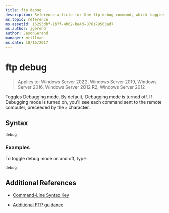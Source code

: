```yaml
---
title: ftp debug
description: Reference article for the ftp debug command, which toggles Debugging mode.
ms.topic: reference
ms.assetid: 16293dbf-1b7f-4b62-be4d-876179563ad7
ms.author: jgerend
author: JasonGerend
manager: mtillman
ms.date: 10/16/2017
---
```


# ftp debug

>Applies to: Windows Server 2022, Windows Server 2019, Windows Server 2016, Windows Server 2012 R2, Windows Server 2012

Toggles Debugging mode. By default, Debugging mode is turned off. If Debugging mode is turned on, you'll see each command sent to the remote computer, preceeded by the `>` character.

## Syntax

```
debug
```

### Examples

To toggle debug mode on and off, type:

```
debug
```

## Additional References

- [Command-Line Syntax Key](command-line-syntax-key.md)

- [Additional FTP guidance](/previous-versions/orphan-topics/ws.10/cc756013(v=ws.10))
